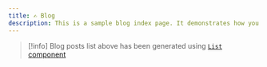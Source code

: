 ```yaml
---
title: ✍️ Blog
description: This is a sample blog index page. It demonstrates how you can add a features image to a page and create a simple list of blog posts.
---
```


<List dir="/blog" />

>[!info]
>Blog posts list above has been generated using [`List` component](https://flowershow.app/docs/list-component)

